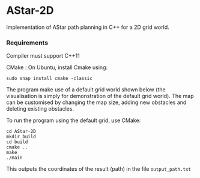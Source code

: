 # AStar-2D
Implementation of AStar path planning in C++ for a 2D grid world.

### Requirements
Compiler must support C++11

CMake : On Ubuntu, install Cmake using:

    sudo snap install cmake -classic
  

The program make use of a default grid world shown below (the visualisation is simply for demonstration of the default grid world).
The map can be customised by changing the map size, adding new obstacles and deleting existing obstacles. 

To run the program using the default grid, use CMake:

    cd AStar-2D
    mkdir build
    cd build
    cmake ..
    make
    ./main
    
This outputs the coordinates of the result (path) in the file `output_path.txt`
